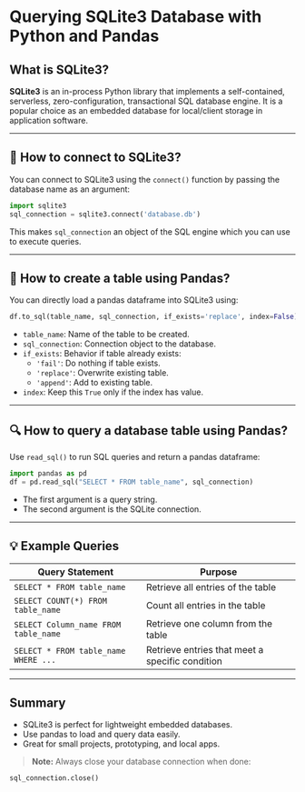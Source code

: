 # Querying SQLite3 Database with Python and Pandas

## What is SQLite3?

**SQLite3** is an in-process Python library that implements a self-contained, serverless, zero-configuration, transactional SQL database engine. It is a popular choice as an embedded database for local/client storage in application software.

---

## 🔗 How to connect to SQLite3?

You can connect to SQLite3 using the `connect()` function by passing the database name as an argument:

```python
import sqlite3
sql_connection = sqlite3.connect('database.db')
```

This makes `sql_connection` an object of the SQL engine which you can use to execute queries.

---

## 🧱 How to create a table using Pandas?

You can directly load a pandas dataframe into SQLite3 using:

```python
df.to_sql(table_name, sql_connection, if_exists='replace', index=False)
```

- `table_name`: Name of the table to be created.
- `sql_connection`: Connection object to the database.
- `if_exists`: Behavior if table already exists:
  - `'fail'`: Do nothing if table exists.
  - `'replace'`: Overwrite existing table.
  - `'append'`: Add to existing table.
- `index`: Keep this `True` only if the index has value.

---

## 🔍 How to query a database table using Pandas?

Use `read_sql()` to run SQL queries and return a pandas dataframe:

```python
import pandas as pd
df = pd.read_sql("SELECT * FROM table_name", sql_connection)
```

- The first argument is a query string.
- The second argument is the SQLite connection.

---

## 💡 Example Queries

| Query Statement                          | Purpose                                         |
|------------------------------------------|-------------------------------------------------|
| `SELECT * FROM table_name`               | Retrieve all entries of the table               |
| `SELECT COUNT(*) FROM table_name`        | Count all entries in the table                  |
| `SELECT Column_name FROM table_name`     | Retrieve one column from the table              |
| `SELECT * FROM table_name WHERE ...`     | Retrieve entries that meet a specific condition |

---

##  Summary

- SQLite3 is perfect for lightweight embedded databases.
- Use pandas to load and query data easily.
- Great for small projects, prototyping, and local apps.

> **Note:** Always close your database connection when done:
```python
sql_connection.close()
```